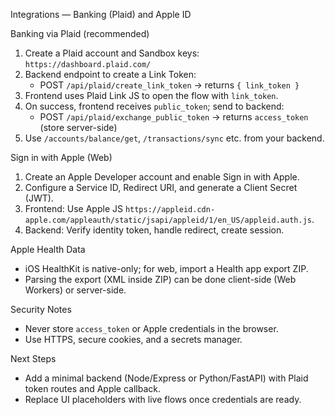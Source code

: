 Integrations — Banking (Plaid) and Apple ID

Banking via Plaid (recommended)

1) Create a Plaid account and Sandbox keys: `https://dashboard.plaid.com/`
2) Backend endpoint to create a Link Token:
   - POST `/api/plaid/create_link_token` → returns `{ link_token }`
3) Frontend uses Plaid Link JS to open the flow with `link_token`.
4) On success, frontend receives `public_token`; send to backend:
   - POST `/api/plaid/exchange_public_token` → returns `access_token` (store server-side)
5) Use `/accounts/balance/get`, `/transactions/sync` etc. from your backend.

Sign in with Apple (Web)

1) Create an Apple Developer account and enable Sign in with Apple.
2) Configure a Service ID, Redirect URI, and generate a Client Secret (JWT).
3) Frontend: Use Apple JS `https://appleid.cdn-apple.com/appleauth/static/jsapi/appleid/1/en_US/appleid.auth.js`.
4) Backend: Verify identity token, handle redirect, create session.

Apple Health Data

- iOS HealthKit is native-only; for web, import a Health app export ZIP.
- Parsing the export (XML inside ZIP) can be done client-side (Web Workers) or server-side.

Security Notes

- Never store `access_token` or Apple credentials in the browser.
- Use HTTPS, secure cookies, and a secrets manager.

Next Steps

- Add a minimal backend (Node/Express or Python/FastAPI) with Plaid token routes and Apple callback.
- Replace UI placeholders with live flows once credentials are ready.


